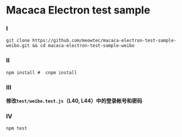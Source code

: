 Macaca Electron test sample
===========================
### I

```
git clone https://github.com/meowtec/macaca-electron-test-sample-weibo.git && cd macaca-electron-test-sample-weibo
```

### II
```
npm install #  cnpm install
```

### III
**修改`test/weibo.test.js`（L40, L44）中的登录帐号和密码**

### IV
```
npm test
```
